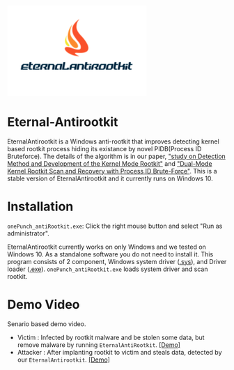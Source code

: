 <img src="./img/logo.png" width="320">

# Eternal-Antirootkit
EternalAntirootkit is a Windows anti-rootkit that improves detecting kernel based rootkit process hiding its existance by novel PIDB(Process ID Bruteforce). The details of the algorithm is in our paper, ["study on Detection Method and Development of the Kernel Mode Rootkit"](https://www.koreascience.or.kr/article/CFKO201629368414238.pdf) and ["Dual-Mode Kernel Rootkit Scan and Recovery with Process ID Brute-Force"](https://www.researchgate.net/publication/316995246_Dual-Mode_Kernel_Rootkit_Scan_and_Recovery_with_Process_ID_Brute-Force). This is a stable version of EternalAntirootkit and it currently runs on Windows 10.


# Installation
`onePunch_antiRootkit.exe`: Click the right mouse button and select "Run as administrator".

EternalAntirootkit currently works on only Windows and we tested on Windows 10. As a standalone software you do not need to install it. This program consists of 2 component, Windows system driver ([.sys](https://github.com/eternalklaus/EternalAntirootkit/blob/master/src/Device-driver/Eternal-Antirootkit.c)), and Driver loader ([.exe](https://github.com/eternalklaus/EternalAntirootkit/blob/master/src/GUI/DKOM_Loader.cpp)). `onePunch_antiRootkit.exe` loads system driver and scan rootkit. 

# Demo Video
Senario based demo video. 
- Victim :  Infected by rootkit malware and be stolen some data, but remove malware by running `EternalAntiRootkit`. [[Demo]](https://www.youtube.com/watch?v=xHgu3nEJKrY)
- Attacker : After implanting rootkit to victim and steals data, detected by our `EternalAntirootkit`. [[Demo]](https://www.youtube.com/watch?v=0rGmw8LGY6E)

